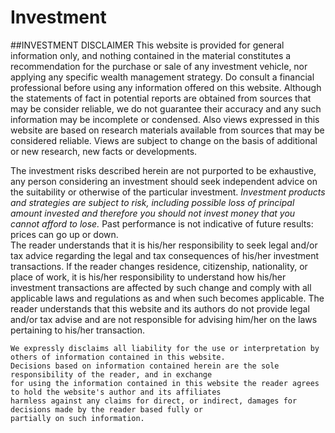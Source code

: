 Investment
==========


##INVESTMENT DISCLAIMER
This website is provided for general information only, and nothing contained in the material constitutes a recommendation for the purchase or sale of any investment vehicle, nor applying any specific wealth management strategy.
Do consult a financial professional before using any information offered on this website. 
Although the statements of fact in potential reports are obtained from sources that may be consider reliable, we do not guarantee their accuracy and any such information may be incomplete or condensed. 
Also views expressed in this website are based on research materials available from sources that may be considered reliable. Views are subject to change on the basis of additional or new research, new facts or developments. 

The investment risks described herein are not purported to be exhaustive, any person considering an investment should seek independent advice on the suitability or otherwise of the particular investment. 
*Investment products and strategies are subject to risk, including possible loss of principal amount invested and therefore you should not invest money that you cannot afford to lose.* Past performance is not indicative of future results: prices can go up or down.  
The reader understands that it is his/her responsibility to seek legal and/or tax advice regarding the legal and tax consequences of his/her investment transactions. 
If the reader changes residence, citizenship, nationality, or place of work, it is his/her responsibility to understand 
how his/her investment transactions are affected by such change and comply with all applicable laws and regulations as and when such becomes applicable. The reader understands that this website and its authors do not provide legal 
and/or tax advise and are not responsible for advising him/her on the laws pertaining to his/her transaction.

```
We expressly disclaims all liability for the use or interpretation by others of information contained in this website. 
Decisions based on information contained herein are the sole responsibility of the reader, and in exchange 
for using the information contained in this website the reader agrees to hold the website's author and its affiliates 
harmless against any claims for direct, or indirect, damages for decisions made by the reader based fully or 
partially on such information.
```
